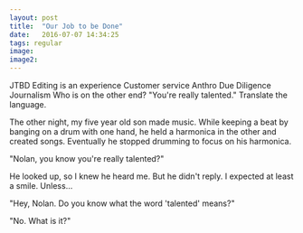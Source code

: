 ```yaml
---
layout: post
title:  "Our Job to be Done"
date:   2016-07-07 14:34:25
tags: regular
image:
image2:
---
```

JTBD
Editing is an experience
Customer service
Anthro
Due Diligence
Journalism
Who is on the other end?
"You're really talented." Translate the language.

The other night, my five year old son made music. While keeping a beat by banging on a drum with one hand, he held a harmonica in the other and created songs. Eventually he stopped drumming to focus on his harmonica.

"Nolan, you know you're really talented?"

He looked up, so I knew he heard me. But he didn't reply. I expected at least a smile. Unless…

"Hey, Nolan. Do you know what the word 'talented' means?"

"No. What is it?"
